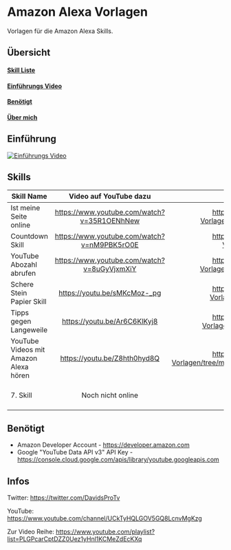 # Amazon Alexa Vorlagen
Vorlagen für die Amazon Alexa Skills.

## Übersicht
#### [Skill Liste](#skills)
#### [Einführungs Video](#einführung)
#### [Benötigt](#benötigt)
#### [Über mich](#infos)

## Einführung

[![Einführungs Video](http://img.youtube.com/vi/g-8rHhtY2I4/0.jpg)](http://www.youtube.com/watch?v=g-8rHhtY2I4 "Einführungs Video | Alexa Skill Vorlagen")

## Skills

| Skill Name | Video auf YouTube dazu | Link zur Datei | Upload |
| ------------- | :-------------: | :-------------: | -----: |
| Ist meine Seite online | https://www.youtube.com/watch?v=35R1OENhNew | https://github.com/DavidsProTv/Amazon-Alexa-Vorlagen/tree/master/Ist%20meine%20Seite%20online | Online |
| Countdown Skill | https://www.youtube.com/watch?v=nM9PBK5rO0E | https://github.com/DavidsProTv/Amazon-Alexa-Vorlagen/tree/master/Countdown%20Skill | Online |
| YouTube Abozahl abrufen | https://www.youtube.com/watch?v=8uGyVjxmXiY | https://github.com/DavidsProTv/Amazon-Alexa-Vorlagen/tree/master/YouTube%20Abozahl%20abrufen | Online |
| Schere Stein Papier Skill | https://youtu.be/sMKcMoz-_pg | https://github.com/DavidsProTv/Amazon-Alexa-Vorlagen/tree/master/Schere%20Stein%20Papier | Online |
| Tipps gegen Langeweile | https://youtu.be/Ar6C6KlKyj8 | https://github.com/DavidsProTv/Amazon-Alexa-Vorlagen/tree/master/Tipps%20gegen%20Langeweile | Online |
| YouTube Videos mit Amazon Alexa hören | https://youtu.be/Z8hth0hyd8Q | https://github.com/DavidsProTv/Amazon-Alexa-Vorlagen/tree/master/YouTube%20Videos%20mit%20Amazon%20Alexa | Online |
| 7. Skill | Noch nicht online | Noch nicht online | Noch nicht online |

## Benötigt

* Amazon Developer Account - https://developer.amazon.com
* Google "YouTube Data API v3" API Key - https://console.cloud.google.com/apis/library/youtube.googleapis.com

## Infos

Twitter: https://twitter.com/DavidsProTv

YouTube: https://www.youtube.com/channel/UCkTyHQLGOV5GQ8LcnvMgKzg

Zur Video Reihe: https://www.youtube.com/playlist?list=PLGPcarCptDZZ0Uez1yHnl1KCMeZdEcKXq
